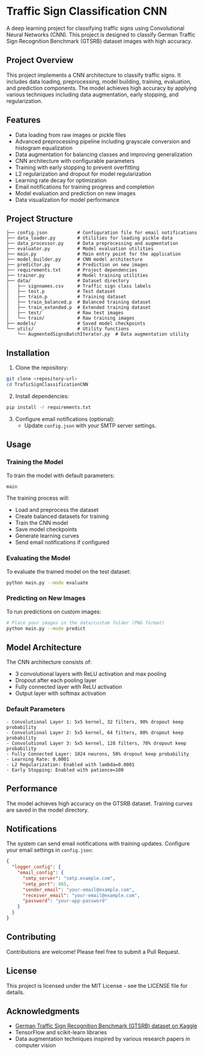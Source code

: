 # Traffic Sign Classification CNN

A deep learning project for classifying traffic signs using Convolutional Neural Networks (CNN). This project is designed to classify German Traffic Sign Recognition Benchmark (GTSRB) dataset images with high accuracy.

## Project Overview

This project implements a CNN architecture to classify traffic signs. It includes data loading, preprocessing, model building, training, evaluation, and prediction components. The model achieves high accuracy by applying various techniques including data augmentation, early stopping, and regularization.

## Features

- Data loading from raw images or pickle files
- Advanced preprocessing pipeline including grayscale conversion and histogram equalization
- Data augmentation for balancing classes and improving generalization
- CNN architecture with configurable parameters
- Training with early stopping to prevent overfitting
- L2 regularization and dropout for model regularization
- Learning rate decay for optimization
- Email notifications for training progress and completion
- Model evaluation and prediction on new images
- Data visualization for model performance

## Project Structure

```
├── config.json           # Configuration file for email notifications
├── data_loader.py        # Utilities for loading pickle data
├── data_processor.py     # Data preprocessing and augmentation
├── evaluator.py          # Model evaluation utilities
├── main.py               # Main entry point for the application
├── model_builder.py      # CNN model architecture
├── predictor.py          # Prediction on new images
├── requirements.txt      # Project dependencies
├── trainer.py            # Model training utilities
├── data/                 # Dataset directory
│   ├── signnames.csv     # Traffic sign class labels
│   ├── test.p            # Test dataset
│   ├── train.p           # Training dataset
│   ├── train_balanced.p  # Balanced training dataset
│   ├── train_extended.p  # Extended training dataset
│   ├── test/             # Raw test images
│   └── train/            # Raw training images
├── models/               # Saved model checkpoints
└── utils/                # Utility functions
    └── AugmentedSignsBatchIterator.py  # Data augmentation utility
```

## Installation

1. Clone the repository:
```bash
git clone <repository-url>
cd TraficSignClassificationCNN
```

2. Install dependencies:
```bash
pip install -r requirements.txt
```

3. Configure email notifications (optional):
   - Update `config.json` with your SMTP server settings.

## Usage

### Training the Model

To train the model with default parameters:

```bash
main
```

The training process will:
- Load and preprocess the dataset
- Create balanced datasets for training
- Train the CNN model
- Save model checkpoints
- Generate learning curves
- Send email notifications if configured

### Evaluating the Model

To evaluate the trained model on the test dataset:

```bash
python main.py --mode evaluate
```

### Predicting on New Images

To run predictions on custom images:

```bash
# Place your images in the data/custom folder (PNG format)
python main.py --mode predict
```

## Model Architecture

The CNN architecture consists of:

- 3 convolutional layers with ReLU activation and max pooling
- Dropout after each pooling layer
- Fully connected layer with ReLU activation
- Output layer with softmax activation

### Default Parameters

```
- Convolutional Layer 1: 5x5 kernel, 32 filters, 90% dropout keep probability
- Convolutional Layer 2: 5x5 kernel, 64 filters, 80% dropout keep probability
- Convolutional Layer 3: 5x5 kernel, 128 filters, 70% dropout keep probability
- Fully Connected Layer: 1024 neurons, 50% dropout keep probability
- Learning Rate: 0.0001
- L2 Regularization: Enabled with lambda=0.0001
- Early Stopping: Enabled with patience=100
```

## Performance

The model achieves high accuracy on the GTSRB dataset. Training curves are saved in the model directory.

## Notifications

The system can send email notifications with training updates. Configure your email settings in `config.json`:

```json
{
  "logger_config": {
    "email_config": {
      "smtp_server": "smtp.example.com",
      "smtp_port": 465,
      "sender_email": "your-email@example.com",
      "receiver_email": "your-email@example.com",
      "password": "your-app-password"
    }
  }
}
```

## Contributing

Contributions are welcome! Please feel free to submit a Pull Request.

## License

This project is licensed under the MIT License - see the LICENSE file for details.

## Acknowledgments

- [German Traffic Sign Recognition Benchmark (GTSRB) dataset on Kaggle](https://www.kaggle.com/datasets/meowmeowmeowmeowmeow/gtsrb-german-traffic-sign)
- TensorFlow and scikit-learn libraries
- Data augmentation techniques inspired by various research papers in computer vision